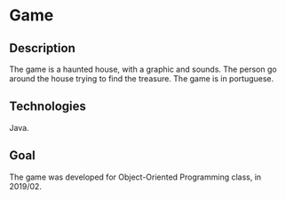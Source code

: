 # Game
## Description
The game is a haunted house, with a graphic and sounds. The person go around the house trying to find the treasure. The game is in portuguese. 

## Technologies
Java. 

## Goal
The game was developed for Object-Oriented Programming class, in 2019/02.
